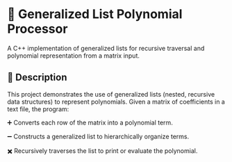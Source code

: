 
# 🧮 Generalized List Polynomial Processor

A C++ implementation of generalized lists for recursive traversal and polynomial representation from a matrix input.

## 📖 Description
This project demonstrates the use of generalized lists (nested, recursive data structures) to represent polynomials. Given a matrix of coefficients in a text file, the program:

➕ Converts each row of the matrix into a polynomial term.

➖ Constructs a generalized list to hierarchically organize terms.

✖️ Recursively traverses the list to print or evaluate the polynomial.

